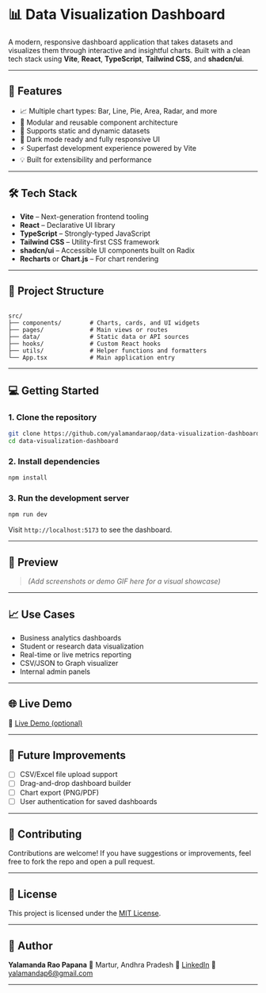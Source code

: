 
# 📊 Data Visualization Dashboard

A modern, responsive dashboard application that takes datasets and visualizes them through interactive and insightful charts. Built with a clean tech stack using **Vite**, **React**, **TypeScript**, **Tailwind CSS**, and **shadcn/ui**.

---

## 🚀 Features

- 📈 Multiple chart types: Bar, Line, Pie, Area, Radar, and more
- 🧩 Modular and reusable component architecture
- 🧮 Supports static and dynamic datasets
- 🎨 Dark mode ready and fully responsive UI
- ⚡ Superfast development experience powered by Vite
- 💡 Built for extensibility and performance

---

## 🛠 Tech Stack

- **Vite** – Next-generation frontend tooling
- **React** – Declarative UI library
- **TypeScript** – Strongly-typed JavaScript
- **Tailwind CSS** – Utility-first CSS framework
- **shadcn/ui** – Accessible UI components built on Radix
- **Recharts** or **Chart.js** – For chart rendering

---

## 📂 Project Structure

```

src/
├── components/        # Charts, cards, and UI widgets
├── pages/             # Main views or routes
├── data/              # Static data or API sources
├── hooks/             # Custom React hooks
├── utils/             # Helper functions and formatters
└── App.tsx            # Main application entry

````

---

## 💻 Getting Started

### 1. Clone the repository
```bash
git clone https://github.com/yalamandaraop/data-visualization-dashboard.git
cd data-visualization-dashboard
````

### 2. Install dependencies

```bash
npm install
```

### 3. Run the development server

```bash
npm run dev
```

Visit `http://localhost:5173` to see the dashboard.

---

## 📸 Preview

> *(Add screenshots or demo GIF here for a visual showcase)*

---

## 📈 Use Cases

* Business analytics dashboards
* Student or research data visualization
* Real-time or live metrics reporting
* CSV/JSON to Graph visualizer
* Internal admin panels

---

## 🌐 Live Demo

🔗 [Live Demo (optional)](https://shimmering-gingersnap-1b3dc1.netlify.app/)

---

## 🔧 Future Improvements

* [ ] CSV/Excel file upload support
* [ ] Drag-and-drop dashboard builder
* [ ] Chart export (PNG/PDF)
* [ ] User authentication for saved dashboards

---

## 🤝 Contributing

Contributions are welcome!
If you have suggestions or improvements, feel free to fork the repo and open a pull request.

---

## 📄 License

This project is licensed under the [MIT License](LICENSE).

---

## 👤 Author

**Yalamanda Rao Papana**
📍 Martur, Andhra Pradesh
🔗 [LinkedIn](https://www.linkedin.com/in/yalamanda-rao-papana-5309b9284)
📧 [yalamandap6@gmail.com](mailto:yalamandap6@gmail.com)

---

